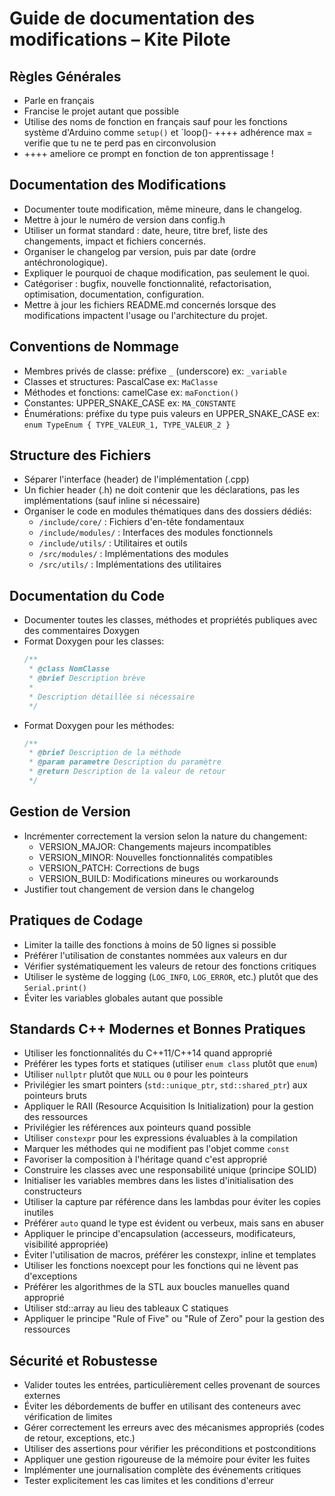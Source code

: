 # Guide de documentation des modifications – Kite Pilote

## Règles Générales
- Parle en français
- Francise le projet autant que possible
- Utilise des noms de fonction en français sauf pour les fonctions système d'Arduino comme `setup()` et `loop()- ++++ adhérence max = verifie que tu ne te perd pas en circonvolusion
- ++++ ameliore ce prompt en fonction de ton apprentissage !

## Documentation des Modifications
- Documenter toute modification, même mineure, dans le changelog.
- Mettre à jour le numéro de version dans config.h
- Utiliser un format standard : date, heure, titre bref, liste des changements, impact et fichiers concernés.
- Organiser le changelog par version, puis par date (ordre antéchronologique).
- Expliquer le pourquoi de chaque modification, pas seulement le quoi.
- Catégoriser : bugfix, nouvelle fonctionnalité, refactorisation, optimisation, documentation, configuration.
- Mettre à jour les fichiers README.md concernés lorsque des modifications impactent l'usage ou l'architecture du projet.

## Conventions de Nommage
- Membres privés de classe: préfixe `_` (underscore) ex: `_variable`
- Classes et structures: PascalCase ex: `MaClasse`
- Méthodes et fonctions: camelCase ex: `maFonction()`
- Constantes: UPPER_SNAKE_CASE ex: `MA_CONSTANTE`
- Énumérations: préfixe du type puis valeurs en UPPER_SNAKE_CASE ex: `enum TypeEnum { TYPE_VALEUR_1, TYPE_VALEUR_2 }`

## Structure des Fichiers
- Séparer l'interface (header) de l'implémentation (.cpp)
- Un fichier header (.h) ne doit contenir que les déclarations, pas les implémentations (sauf inline si nécessaire)
- Organiser le code en modules thématiques dans des dossiers dédiés:
  - `/include/core/` : Fichiers d'en-tête fondamentaux
  - `/include/modules/` : Interfaces des modules fonctionnels
  - `/include/utils/` : Utilitaires et outils
  - `/src/modules/` : Implémentations des modules
  - `/src/utils/` : Implémentations des utilitaires

## Documentation du Code
- Documenter toutes les classes, méthodes et propriétés publiques avec des commentaires Doxygen
- Format Doxygen pour les classes:
  ```cpp
  /**
   * @class NomClasse
   * @brief Description brève
   * 
   * Description détaillée si nécessaire
   */
  ```
- Format Doxygen pour les méthodes:
  ```cpp
  /**
   * @brief Description de la méthode
   * @param parametre Description du paramètre
   * @return Description de la valeur de retour
   */
  ```

## Gestion de Version
- Incrémenter correctement la version selon la nature du changement:
  - VERSION_MAJOR: Changements majeurs incompatibles
  - VERSION_MINOR: Nouvelles fonctionnalités compatibles
  - VERSION_PATCH: Corrections de bugs
  - VERSION_BUILD: Modifications mineures ou workarounds
- Justifier tout changement de version dans le changelog

## Pratiques de Codage
- Limiter la taille des fonctions à moins de 50 lignes si possible
- Préférer l'utilisation de constantes nommées aux valeurs en dur
- Vérifier systématiquement les valeurs de retour des fonctions critiques
- Utiliser le système de logging (`LOG_INFO`, `LOG_ERROR`, etc.) plutôt que des `Serial.print()`
- Éviter les variables globales autant que possible

## Standards C++ Modernes et Bonnes Pratiques
- Utiliser les fonctionnalités du C++11/C++14 quand approprié
- Préférer les types forts et statiques (utiliser `enum class` plutôt que `enum`)
- Utiliser `nullptr` plutôt que `NULL` ou `0` pour les pointeurs
- Privilégier les smart pointers (`std::unique_ptr`, `std::shared_ptr`) aux pointeurs bruts
- Appliquer le RAII (Resource Acquisition Is Initialization) pour la gestion des ressources
- Privilégier les références aux pointeurs quand possible
- Utiliser `constexpr` pour les expressions évaluables à la compilation
- Marquer les méthodes qui ne modifient pas l'objet comme `const`
- Favoriser la composition à l'héritage quand c'est approprié
- Construire les classes avec une responsabilité unique (principe SOLID)
- Initialiser les variables membres dans les listes d'initialisation des constructeurs
- Utiliser la capture par référence dans les lambdas pour éviter les copies inutiles
- Préférer `auto` quand le type est évident ou verbeux, mais sans en abuser
- Appliquer le principe d'encapsulation (accesseurs, modificateurs, visibilité appropriée)
- Éviter l'utilisation de macros, préférer les constexpr, inline et templates
- Utiliser les fonctions noexcept pour les fonctions qui ne lèvent pas d'exceptions
- Préférer les algorithmes de la STL aux boucles manuelles quand approprié
- Utiliser std::array au lieu des tableaux C statiques
- Appliquer le principe "Rule of Five" ou "Rule of Zero" pour la gestion des ressources

## Sécurité et Robustesse
- Valider toutes les entrées, particulièrement celles provenant de sources externes
- Éviter les débordements de buffer en utilisant des conteneurs avec vérification de limites
- Gérer correctement les erreurs avec des mécanismes appropriés (codes de retour, exceptions, etc.)
- Utiliser des assertions pour vérifier les préconditions et postconditions
- Appliquer une gestion rigoureuse de la mémoire pour éviter les fuites
- Implémenter une journalisation complète des événements critiques
- Tester explicitement les cas limites et les conditions d'erreur
